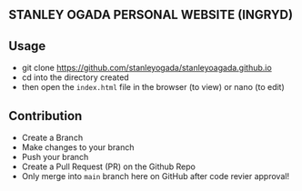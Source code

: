 ## STANLEY OGADA PERSONAL WEBSITE (INGRYD)

## Usage
- git clone https://github.com/stanleyogada/stanleyoagada.github.io
- cd into the directory created
- then open the `index.html` file in the browser (to view) or nano (to edit)

## Contribution
- Create a Branch
- Make changes to your branch
- Push your branch
- Create a Pull Request (PR) on the Github Repo
- Only merge into `main` branch here on GitHub after code revier approval!
